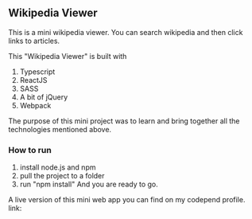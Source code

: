 ## Wikipedia Viewer

This is a mini wikipedia viewer. You can search wikipedia and then click links to articles.

This "Wikipedia Viewer" is built with
1. Typescript
2. ReactJS
3. SASS
4. A bit of jQuery
5. Webpack

The purpose of this mini project was to learn and bring together all the technologies mentioned above.

### How to run
1. install node.js and npm
2. pull the project to a folder
3. run "npm install"
And you are ready to go.

A live version of this mini web app you can find on my codepend profile.
link: 